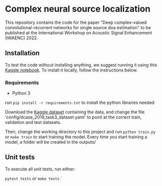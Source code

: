 # Complex neural source localization
This repository contains the code for the paper
"Deep complex-valued convolutional-recurrent networks for single source doa estimation" to be published at the
International Workshop on Acoustic Signal Enhancement (IWAENC) 2022.

## Installation

To test the code without installing anything, we suggest running it using this [Kaggle notebook](https://www.kaggle.com/code/egrinstein/neural-doa-training-notebook). To install it locally, follow the instructions below.


### Requirements
* Python 3

run `pip install -r requirements.txt` to install the python libraries needed

Download the [Kaggle dataset](https://www.kaggle.com/datasets/egrinstein/dcase-2019-single-source) containing the data, and change the file 'config/dcase_2019_task3_dataset.yaml' to point at the correct train, validation and test datasets.

Then, change the working directory to this project and run `python train.py` or `make train` to start training the model. Every time you start training a model, a folder will be created in the outputs/ 


## Unit tests
To execute all unit tests, run either:

`pytest tests`
or
`make tests`
`